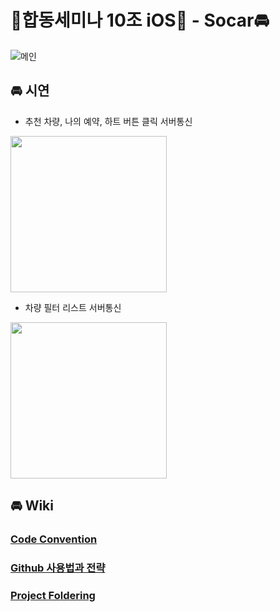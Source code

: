 # 🧃합동세미나 10조 iOS🧃 - Socar🚘
![메인](https://user-images.githubusercontent.com/46108770/144621226-da9e02f2-4226-46b5-985e-51587a78727d.png)

## 🚘 시연

- 추천 차량, 나의 예약, 하트 버튼 클릭 서버통신

<img src="https://user-images.githubusercontent.com/69136340/144609907-1399bcc8-a2e3-4149-8ea9-7e0812cb99a2.gif" width="250">
  
- 차량 필터 리스트 서버통신

<img src="https://user-images.githubusercontent.com/69136340/144609993-cf786dae-0c1b-4de9-95c7-04af2ee3ac6f.gif" width="250">

## 🚘 Wiki

### [Code Convention](https://github.com/SOPT-29th-Joint-Seminar-10/Client-iOS/wiki/Code-Convention)

### [Github 사용법과 전략](https://github.com/SOPT-29th-Joint-Seminar-10/Client-iOS/wiki/Github-사용법과-전략)

### [Project Foldering](https://github.com/SOPT-29th-Joint-Seminar-10/Client-iOS/wiki/Project-Foldering)
